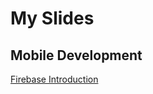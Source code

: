 # My Slides

## Mobile Development

[Firebase Introduction](https://andreas-bauer.github.io/slides/10-firebase-introduction/index.html)
